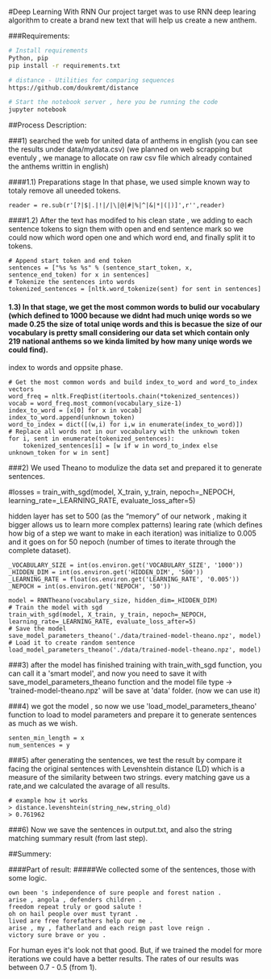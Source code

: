 #Deep Learning With RNN
Our project target was to use RNN deep learing algorithm to create a brand new text that will help us create a new anthem.

###Requirements:
```bash
# Install requirements
Python, pip
pip install -r requirements.txt

# distance - Utilities for comparing sequences
https://github.com/doukremt/distance

# Start the notebook server , here you be running the code
jupyter notebook

```

##Process Description:

###1) searched the web for united data of anthems in english (you can see the results under data/mydata.csv)
(we planned on web scrapping but eventuly , we manage to allocate on raw csv file which already contained the anthems
writtin in english)

####1.1) Preparations stage 
In that phase, we used simple known way to totaly remove all uneeded tokens.
```
reader = re.sub(r'[?|$|.|!|/|\|@|#|%|^|&|*|(|)]',r'',reader)
```
####1.2) After the text has modifed to his clean state , we adding to each sentence tokens to sign them with open and end sentence mark so we could now which word open one and which word end, and finally split it to tokens.
```
# Append start token and end token
sentences = ["%s %s %s" % (sentence_start_token, x, sentence_end_token) for x in sentences]
# Tokenize the sentences into words
tokenized_sentences = [nltk.word_tokenize(sent) for sent in sentences]
```
#### 1.3) In that stage, we get the most common words to bulid our vocabulary (which defined to 1000 because we didnt had much uniqe words so we made 0.25 the size of total uniqe words and this is becasue the size of our vocabulary is pretty small considering our data set which contain only 219 national anthems so we kinda limited by how many uniqe words we could find).
index to words and oppsite phase.
```
# Get the most common words and build index_to_word and word_to_index vectors
word_freq = nltk.FreqDist(itertools.chain(*tokenized_sentences))
vocab = word_freq.most_common(vocabulary_size-1)
index_to_word = [x[0] for x in vocab]
index_to_word.append(unknown_token)
word_to_index = dict([(w,i) for i,w in enumerate(index_to_word)])
# Replace all words not in our vocabulary with the unknown token
for i, sent in enumerate(tokenized_sentences):
    tokenized_sentences[i] = [w if w in word_to_index else unknown_token for w in sent]
```
###2) We used Theano to modulize the data set and prepared it to generate sentences.


#losses = train_with_sgd(model, X_train, y_train, nepoch=_NEPOCH, learning_rate=_LEARNING_RATE, evaluate_loss_after=5)

hidden layer has set to 500 (as the “memory” of our network , making it bigger allows us to learn more complex patterns)
learing rate (which defines how big of a step we want to make in each iteration) was initialize to 0.005 and it goes on for 50 nepoch (number of times to iterate through the complete dataset).
```
_VOCABULARY_SIZE = int(os.environ.get('VOCABULARY_SIZE', '1000'))
_HIDDEN_DIM = int(os.environ.get('HIDDEN_DIM', '500')) 
_LEARNING_RATE = float(os.environ.get('LEARNING_RATE', '0.005'))
_NEPOCH = int(os.environ.get('NEPOCH', '50'))

model = RNNTheano(vocabulary_size, hidden_dim=_HIDDEN_DIM) 
# Train the model with sgd 
train_with_sgd(model, X_train, y_train, nepoch=_NEPOCH, learning_rate=_LEARNING_RATE, evaluate_loss_after=5)
# Save the model
save_model_parameters_theano('./data/trained-model-theano.npz', model)
# Load it to create random sentence
load_model_parameters_theano('./data/trained-model-theano.npz', model)
```

###3) after the model has finished training with train_with_sgd function, you can call it a 'smart model', and now you need to save it with save_model_parameters_theano function and the model file type -> 'trained-model-theano.npz' will be save at 'data' folder. (now we can use it)

###4) we got the model , so now we use 'load_model_parameters_theano' function to load to model parameters and prepare it to generate sentences as much as we wish.
```
senten_min_length = x
num_sentences = y
```
###5) after generating the sentences, we test the result by compare it facing the original sentences with 
Levenshtein distance (LD) which is a measure of the similarity between two strings.
every matching gave us a rate,and we calculated the avarage of all results.
```
# example how it works 
> distance.levenshtein(string_new,string_old)
> 0.761962 
```
###6) Now we save the sentences in output.txt, and also the string matching summary result (from last step).


##Summery:

####Part of result:
#####We collected some of the sentences, those with some logic. 

```
own been 's independence of sure people and forest nation . 
arise , angola , defenders children . 
freedom repeat truly or good salute ! 
oh on hail people over must tyrant . 
lived are free forefathers help our me . 
arise , my , fatherland and each reign past love reign . 
victory sure brave or you . 
```

For human eyes it's look not that good. But, if we trained the model for more iterations we could have a better results. 
The rates of our results was between 0.7 - 0.5 (from 1). 

